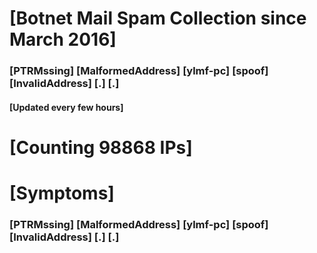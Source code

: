 # [Botnet Mail Spam Collection since March 2016]
### [PTRMssing] [MalformedAddress] [ylmf-pc] [spoof] [InvalidAddress] [.] [.]
#### [Updated every few hours]

# [Counting 98868 IPs]

# [Symptoms] 
###   [PTRMssing] [MalformedAddress] [ylmf-pc] [spoof] [InvalidAddress] [.] [.]
